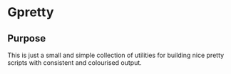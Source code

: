 # Gpretty

## Purpose

This is just a small and simple collection of utilities for building nice
pretty scripts with consistent and colourised output.
